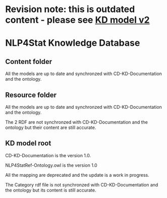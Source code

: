 # Revision note: this is outdated content - please see [KD model v2](https://github.com/eurostat/NLP4Stat/tree/testing/Knowledge%20Database/KD%20model%20v2)

# NLP4Stat Knowledge Database

## Content folder
All the models are up to date and synchronzed with CD-KD-Documentation and the ontology.

## Resource folder
All the models are up to date and synchronzed with CD-KD-Documentation and the ontology.

The 2 RDF are not synchronzed with CD-KD-Documentation and the ontology but their content are still accurate. 

## KD model root
CD-KD-Documentation is the version 1.0.

NLP4StatRef-Ontology.owl is the version 1.0

All the mapping are deprecated and the update is a work in progress.

The Category rdf file is not synchronzed with CD-KD-Documentation and the ontology but its content is still accurate.
